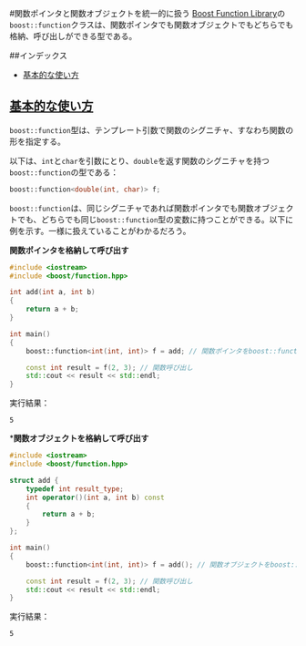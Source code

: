 #関数ポインタと関数オブジェクトを統一的に扱う
[Boost Function Library](http://www.boost.org/doc/libs/release/doc/html/function.html)の`boost::function`クラスは、関数ポインタでも関数オブジェクトでもどちらでも格納、呼び出しができる型である。

##インデックス

- [基本的な使い方](#basic-usage)


## <a name="basic-usage" href="basic-usage">基本的な使い方</a>

`boost::function`型は、テンプレート引数で関数のシグニチャ、すなわち関数の形を指定する。

以下は、`int`と`char`を引数にとり、`double`を返す関数のシグニチャを持つ`boost::function`の型である：

```cpp
boost::function<double(int, char)> f;
```

`boost::function`は、同じシグニチャであれば関数ポインタでも関数オブジェクトでも、どちらでも同じ`boost::function`型の変数に持つことができる。以下に例を示す。一様に扱えていることがわかるだろう。


**関数ポインタを格納して呼び出す**

```cpp
#include <iostream>
#include <boost/function.hpp>

int add(int a, int b)
{
    return a + b;
}

int main()
{
    boost::function<int(int, int)> f = add; // 関数ポインタをboost::functionに格納

    const int result = f(2, 3); // 関数呼び出し
    std::cout << result << std::endl;
}
```

実行結果：

```
5
```


***関数オブジェクトを格納して呼び出す**

```cpp
#include <iostream>
#include <boost/function.hpp>

struct add {
    typedef int result_type;
    int operator()(int a, int b) const
    {
        return a + b;
    }
};

int main()
{
    boost::function<int(int, int)> f = add(); // 関数オブジェクトをboost::functionに格納

    const int result = f(2, 3); // 関数呼び出し
    std::cout << result << std::endl;
}
```

実行結果：

```
5
```

